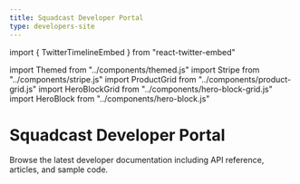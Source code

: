 ```yaml
---
title: Squadcast Developer Portal
type: developers-site
---
```


import { TwitterTimelineEmbed } from "react-twitter-embed"

import Themed from "../components/themed.js"
import Stripe from "../components/stripe.js"
import ProductGrid from "../components/product-grid.js"
import HeroBlockGrid from "../components/hero-block-grid.js"
import HeroBlock from "../components/hero-block.js"

<Stripe>

# Squadcast Developer Portal

Browse the latest developer documentation including API reference, articles, and sample code.

</Stripe>

<ProductGrid/>

<br/>
<br/>

<HeroBlockGrid>
  <div>
    <HeroBlock>
    </HeroBlock>
    <br/>
    <br/>
    <br/>
    <HeroBlock>
    </HeroBlock>
    <br/>
    <br/>
    <br/>
    <HeroBlock>
    </HeroBlock>
  </div>

  <div>
    <HeroBlock>
    </HeroBlock>
  </div>
</HeroBlockGrid>

